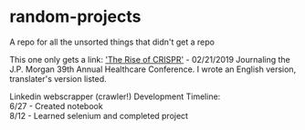 # random-projects

A repo for all the unsorted things that didn't get a repo  

This one only gets a link:
['The Rise of CRISPR'](https://mp.weixin.qq.com/s/hZ6B-q0XLR3VVABsuhhu3A) - 02/21/2019
Journaling the J.P. Morgan 39th Annual Healthcare Conference. I wrote an English version, translater's version listed.

Linkedin webscrapper (crawler!) Development Timeline:  
6/27 - Created notebook  
8/12 - Learned selenium and completed project 
